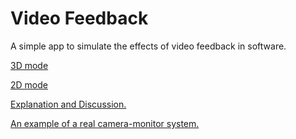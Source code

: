 # Video Feedback

A simple app to simulate the effects of video feedback in software.

[3D mode](https://alexjball.github.io/video-feedback/demo_3d.html)

[2D mode](https://alexjball.github.io/video-feedback/studio.html)

[Explanation and Discussion.](http://www.theseasquirt.com/2016/04/video-feedback-simulator.html)

[An example of a real camera-monitor system.](https://www.youtube.com/watch?v=ulPmf6ZPPwI)
